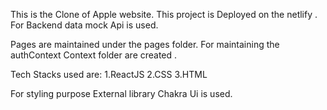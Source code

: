 This is the Clone of Apple website.
This project is Deployed on the netlify .
For Backend data mock Api is used.

Pages are maintained under the pages folder.
For maintaining the authContext Context folder are created .

Tech Stacks used are:
1.ReactJS
2.CSS
3.HTML

For styling purpose External library Chakra Ui is used.




